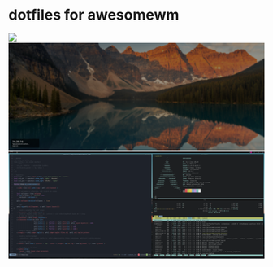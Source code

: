 # dotfiles for awesomewm

![](.screenshots/home.png)
![](.screenshots/lockscreen.png)
![](.screenshots/fakebusy.png)
